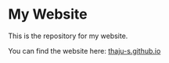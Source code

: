 # My Website

This is the repository for my website.

You can find the website here: [thaju-s.github.io](thaju-s.github.io)
